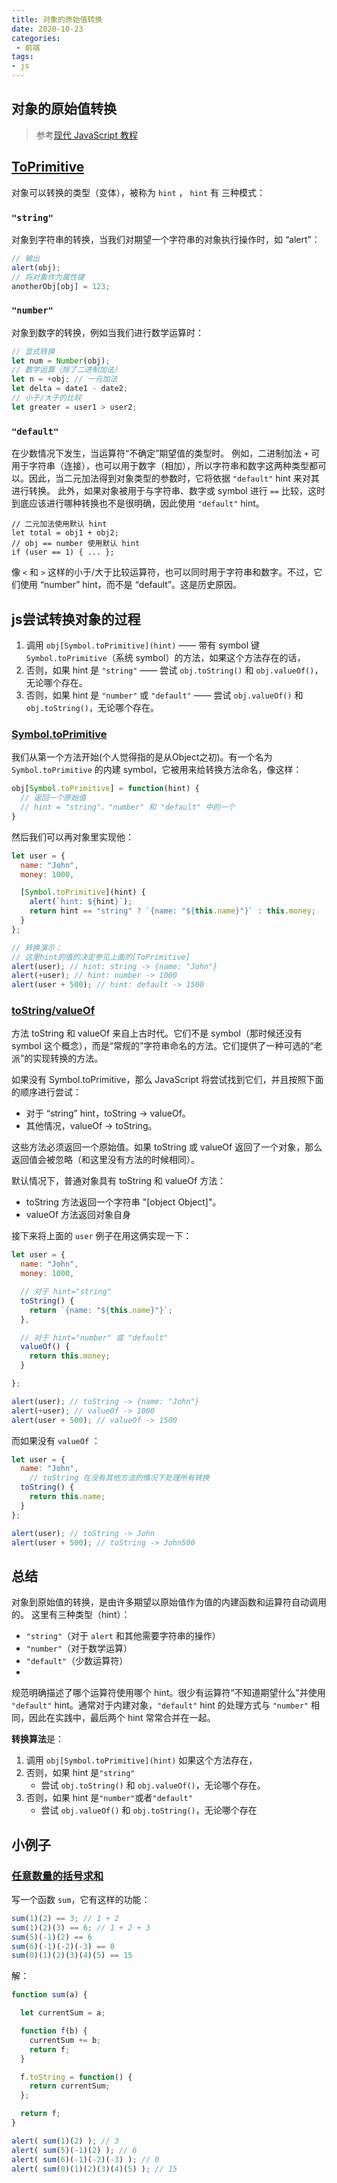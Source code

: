```yaml
---
title: 对象的原始值转换
date: 2020-10-23
categories:
 - 前端
tags:
- js
---
```


## 对象的原始值转换

> 参考[现代 JavaScript 教程](https://zh.javascript.info/)

## [ToPrimitive](https://zh.javascript.info/object-toprimitive#toprimitive)
对象可以转换的类型（变体），被称为 `hint` ， `hint` 有 三种模式：


### `"string"`
对象到字符串的转换，当我们对期望一个字符串的对象执行操作时，如 “alert”：
```javascript
// 输出
alert(obj);
// 将对象作为属性键
anotherObj[obj] = 123;
```
### `"number"`
对象到数字的转换，例如当我们进行数学运算时：
```javascript
// 显式转换
let num = Number(obj);
// 数学运算（除了二进制加法）
let n = +obj; // 一元加法
let delta = date1 - date2;
// 小于/大于的比较
let greater = user1 > user2;
```
### `"default"`
在少数情况下发生，当运算符“不确定”期望值的类型时。
例如，二进制加法 `+` 可用于字符串（连接），也可以用于数字（相加），所以字符串和数字这两种类型都可以。因此，当二元加法得到对象类型的参数时，它将依据 `"default"` hint 来对其进行转换。
此外，如果对象被用于与字符串、数字或 symbol 进行 `==` 比较，这时到底应该进行哪种转换也不是很明确，因此使用 `"default"` hint。
```
// 二元加法使用默认 hint
let total = obj1 + obj2;
// obj == number 使用默认 hint
if (user == 1) { ... };
```
像 `<` 和 `>` 这样的小于/大于比较运算符，也可以同时用于字符串和数字。不过，它们使用 “number” hint，而不是 “default”。这是历史原因。


## js尝试转换对象的过程

1. 调用 `obj[Symbol.toPrimitive](hint)` —— 带有 symbol 键 `Symbol.toPrimitive`（系统 symbol）的方法，如果这个方法存在的话，
1. 否则，如果 hint 是 `"string"` —— 尝试 `obj.toString()` 和 `obj.valueOf()`，无论哪个存在。
1. 否则，如果 hint 是 `"number"` 或 `"default"` —— 尝试 `obj.valueOf()` 和 `obj.toString()`，无论哪个存在。



### [Symbol.toPrimitive](https://zh.javascript.info/object-toprimitive#symboltoprimitive)
我们从第一个方法开始(个人觉得指的是从Object之初)。有一个名为 `Symbol.toPrimitive` 的内建 symbol，它被用来给转换方法命名，像这样：
```javascript
obj[Symbol.toPrimitive] = function(hint) {
  // 返回一个原始值
  // hint = "string"、"number" 和 "default" 中的一个
}
```
然后我们可以再对象里实现他：
```javascript
let user = {
  name: "John",
  money: 1000,

  [Symbol.toPrimitive](hint) {
    alert(`hint: ${hint}`);
    return hint == "string" ? `{name: "${this.name}"}` : this.money;
  }
};

// 转换演示：
// 这里hint的值的决定参见上面的[ToPrimitive]
alert(user); // hint: string -> {name: "John"}
alert(+user); // hint: number -> 1000
alert(user + 500); // hint: default -> 1500
```
### [toString/valueOf](https://zh.javascript.info/object-toprimitive#tostringvalueof)
方法 toString 和 valueOf 来自上古时代。它们不是 symbol（那时候还没有 symbol 这个概念），而是“常规的”字符串命名的方法。它们提供了一种可选的“老派”的实现转换的方法。


如果没有 Symbol.toPrimitive，那么 JavaScript 将尝试找到它们，并且按照下面的顺序进行尝试：

- 对于 “string” hint，toString -> valueOf。
- 其他情况，valueOf -> toString。



这些方法必须返回一个原始值。如果 toString 或 valueOf 返回了一个对象，那么返回值会被忽略（和这里没有方法的时候相同）。


默认情况下，普通对象具有 toString 和 valueOf 方法：


- toString 方法返回一个字符串 "[object Object]"。
- valueOf 方法返回对象自身



接下来将上面的 `user` 例子在用这俩实现一下：
```javascript
let user = {
  name: "John",
  money: 1000,

  // 对于 hint="string"
  toString() {
    return `{name: "${this.name}"}`;
  },

  // 对于 hint="number" 或 "default"
  valueOf() {
    return this.money;
  }

};

alert(user); // toString -> {name: "John"}
alert(+user); // valueOf -> 1000
alert(user + 500); // valueOf -> 1500
```
而如果没有 `valueOf` ：
```javascript
let user = {
  name: "John",
	// toString 在没有其他方法的情况下处理所有转换
  toString() {
    return this.name;
  }
};

alert(user); // toString -> John
alert(user + 500); // toString -> John500
```
## 总结
对象到原始值的转换，是由许多期望以原始值作为值的内建函数和运算符自动调用的。
这里有三种类型（hint）：

- `"string"`（对于 `alert` 和其他需要字符串的操作）
- `"number"`（对于数学运算）
- `"default"`（少数运算符）
- 


规范明确描述了哪个运算符使用哪个 hint。很少有运算符“不知道期望什么”并使用 `"default"` hint。通常对于内建对象，`"default"` hint 的处理方式与 `"number"` 相同，因此在实践中，最后两个 hint 常常合并在一起。


**转换算法**是：

1. 调用 `obj[Symbol.toPrimitive](hint)` 如果这个方法存在，
1. 否则，如果 hint 是`"string"`
   - 尝试 `obj.toString()` 和 `obj.valueOf()`，无论哪个存在。
3. 否则，如果 hint 是`"number"`或者`"default"`
   - 尝试 `obj.valueOf()` 和 `obj.toString()`，无论哪个存在

## 小例子

### [任意数量的括号求和](https://zh.javascript.info/function-object#ren-yi-shu-liang-de-kuo-hao-qiu-he)

写一个函数 `sum`，它有这样的功能：

```js
sum(1)(2) == 3; // 1 + 2
sum(1)(2)(3) == 6; // 1 + 2 + 3
sum(5)(-1)(2) == 6
sum(6)(-1)(-2)(-3) == 0
sum(0)(1)(2)(3)(4)(5) == 15
```

解：

```js
function sum(a) {

  let currentSum = a;

  function f(b) {
    currentSum += b;
    return f;
  }

  f.toString = function() {
    return currentSum;
  };

  return f;
}

alert( sum(1)(2) ); // 3
alert( sum(5)(-1)(2) ); // 6
alert( sum(6)(-1)(-2)(-3) ); // 0
alert( sum(0)(1)(2)(3)(4)(5) ); // 15
```